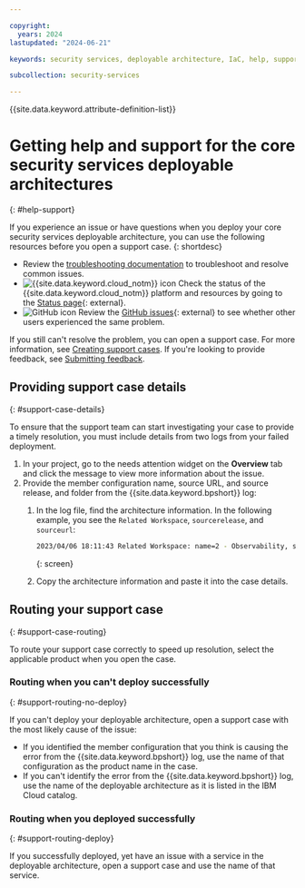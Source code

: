 ```yaml
---

copyright:
  years: 2024
lastupdated: "2024-06-21"

keywords: security services, deployable architecture, IaC, help, support

subcollection: security-services

---
```


{{site.data.keyword.attribute-definition-list}}

# Getting help and support for the core security services deployable architectures
{: #help-support}

If you experience an issue or have questions when you deploy your core security services deployable architecture, you can use the following resources before you open a support case.
{: shortdesc}


- Review the [troubleshooting documentation](/docs/security-services?topic=security-services-ts-secrets-mgr-trial) to troubleshoot and resolve common issues.
- ![{{site.data.keyword.cloud_notm}} icon](../icons/ibm-cloud-16.svg "IBM Cloud icon") Check the status of the {{site.data.keyword.cloud_notm}} platform and resources by going to the [Status page](https://cloud.ibm.com/status){: external}.
- ![GitHub icon](../icons/logo-github-16.svg "GitHub icon") Review the [GitHub issues](https://github.com/terraform-ibm-modules/stack-ibm-core-security-services/issues){: external} to see whether other users experienced the same problem.




If you still can't resolve the problem, you can open a support case. For more information, see [Creating support cases](/docs/get-support?topic=get-support-open-case). If you're looking to provide feedback, see [Submitting feedback](/docs/overview?topic=overview-feedback).

## Providing support case details
{: #support-case-details}

To ensure that the support team can start investigating your case to provide a timely resolution, you must include details from two logs from your failed deployment.

1.  In your project, go to the needs attention widget on the **Overview** tab and click the message to view more information about the issue.
1.  Provide the member configuration name, source URL, and source release, and folder from the {{site.data.keyword.bpshort}} log:
    1.  In the log file, find the architecture information. In the following example, you see the `Related Workspace`, `sourcerelease`, and `sourceurl`:

        ```sh
        2023/04/06 18:11:43 Related Workspace: name=2 - Observability, sourcerelease=(1.0.0), sourceurl=, folder=folder=terraform-ibm-kms-all-inclusive-4.8.5/solutions/standard
        ```
        {: screen}

    1.  Copy the architecture information and paste it into the case details.

## Routing your support case
{: #support-case-routing}

To route your support case correctly to speed up resolution, select the applicable product when you open the case.

### Routing when you can't deploy successfully
{: #support-routing-no-deploy}

If you can't deploy your deployable architecture, open a support case with the most likely cause of the issue:

- If you identified the member configuration that you think is causing the error from the {{site.data.keyword.bpshort}} log, use the name of that configuration as the product name in the case.
- If you can't identify the error from the {{site.data.keyword.bpshort}} log, use the name of the deployable architecture as it is listed in the IBM Cloud catalog.

### Routing when you deployed successfully
{: #support-routing-deploy}

If you successfully deployed, yet have an issue with a service in the deployable architecture, open a support case and use the name of that service.
